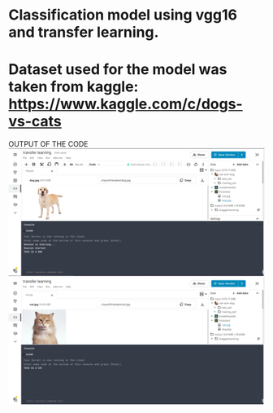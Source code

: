 # Classification model using vgg16 and transfer learning.
# Dataset used for the model was taken from kaggle: https://www.kaggle.com/c/dogs-vs-cats
OUTPUT OF THE CODE
![](https://github.com/norserambler/transfer-learning/blob/master/OUTPUT1.PNG)
![](https://github.com/norserambler/transfer-learning/blob/master/output2.PNG)
